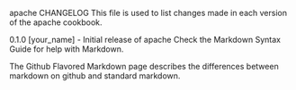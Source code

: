 apache CHANGELOG
This file is used to list changes made in each version of the apache cookbook.

0.1.0
[your_name] - Initial release of apache
Check the Markdown Syntax Guide for help with Markdown.

The Github Flavored Markdown page describes the differences between markdown on github and standard markdown.
